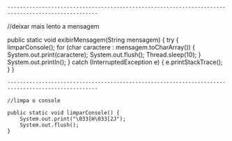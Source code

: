     ---------------------------------------------------------------------------------------------------

//deixar mais lento a mensagem

public static void exibirMensagem(String mensagem) {
        try {
            limparConsole();
            for (char caractere : mensagem.toCharArray()) {
                System.out.print(caractere);
                System.out.flush();
                Thread.sleep(10); 
            }
            System.out.println();
        } catch (InterruptedException e) {
            e.printStackTrace();
        }
    }

    ---------------------------------------------------------------------------------------------------

    //limpa o console

    public static void limparConsole() {
        System.out.print("\033[H\033[2J");
        System.out.flush();
    }